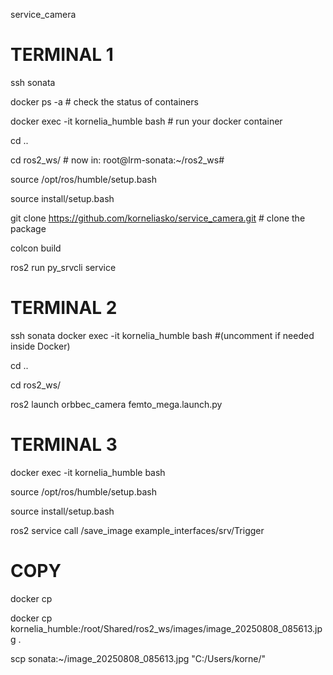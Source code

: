 service_camera

# TERMINAL 1
ssh sonata

docker ps -a           # check the status of containers

docker exec -it kornelia_humble bash   # run your docker container

cd ..

cd ros2_ws/            # now in: root@lrm-sonata:~/ros2_ws#

source /opt/ros/humble/setup.bash

source install/setup.bash

git clone https://github.com/korneliasko/service_camera.git # clone the package

colcon build

ros2 run py_srvcli service


# TERMINAL 2
ssh sonata
docker exec -it kornelia_humble bash   #(uncomment if needed inside Docker)

cd ..

cd ros2_ws/

ros2 launch orbbec_camera femto_mega.launch.py

# TERMINAL 3

docker exec -it kornelia_humble bash

source /opt/ros/humble/setup.bash

source install/setup.bash

ros2 service call /save_image example_interfaces/srv/Trigger

# COPY
docker cp

docker cp kornelia_humble:/root/Shared/ros2_ws/images/image_20250808_085613.jpg .

scp sonata:~/image_20250808_085613.jpg "C:/Users/korne/"

